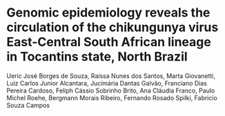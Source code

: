 # Genomic epidemiology reveals the circulation of the chikungunya virus East-Central South African lineage in Tocantins state, North Brazil

Ueric José Borges de Souza, Raíssa Nunes dos Santos, Marta Giovanetti, Luiz Carlos Junior Alcantara, Jucimária Dantas Galvão, Franciano Dias Pereira Cardoso, Feliph Cássio Sobrinho Brito, Ana Cláudia Franco, Paulo Michel Roehe, Bergmann Morais Ribeiro, Fernando Rosado Spilki, Fabricio Souza Campos
